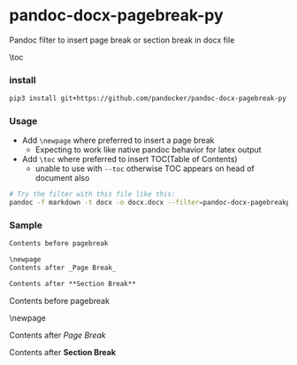 # pandoc-docx-pagebreak-py

Pandoc filter to insert page break or section break in docx file

\toc

### install

```bash
pip3 install git+https://github.com/pandocker/pandoc-docx-pagebreak-py
```

### Usage

- Add `\newpage` where preferred to insert a page break
    - Expecting to work like native pandoc behavior for latex output
- Add `\toc` where preferred to insert TOC(Table of Contents)
    - unable to use with `--toc` otherwise TOC appears on head of document also
<!--
- Add `\newsection` where preferred to insert a section break
    - Only works for docx output
    - It resets page header/footer style to _portrait, US-letter_ sized pages with whatever reference file you used,
    except the last section in the file. **_You will have to fix them to your preference._**
-->

```bash
# Try the filter with this file like this:
pandoc -f markdown -t docx -o docx.docx --filter=pandoc-docx-pagebreakpy README.md
```

### Sample

```markdown
Contents before pagebreak

\newpage
Contents after _Page Break_

Contents after **Section Break**
```

Contents before pagebreak

\newpage

Contents after _Page Break_

Contents after **Section Break**
